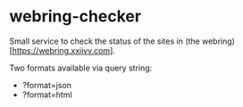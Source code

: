 # webring-checker

Small service to check the status of the sites in (the webring)[https://webring.xxiivv.com].

Two formats available via query string:
  - ?format=json
  - ?format=html
